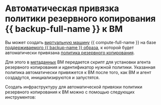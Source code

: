 # Автоматическая привязка политики резервного копирования {{ backup-full-name }} к ВМ


Вы может создать [виртуальную машину](../../compute/concepts/vm.md) {{ compute-full-name }} на базе [поддерживаемого {{ backup-name }} образа](../../backup/concepts/vm-connection.md#os), к которой будет автоматически привязана [политика резервного копирования](../../backup/concepts/policy.md). 

Для этого в [метаданных](../../compute/concepts/vm-metadata.md) ВМ передается скрипт для установки агента резервного копирования и идентификатор нужной политики. Указанная политика автоматически привяжется к ВМ после того, как ВМ и агент создадутся, инициализируются и запустятся.

Создать инфраструктуру для автоматической привязки политики резервного копирования к ВМ можно с помощью следующих инструментов: